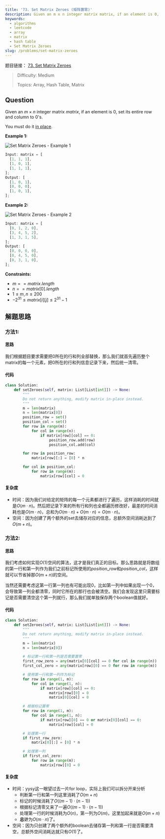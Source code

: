 ```yaml
---
title: '73. Set Matrix Zeroes (矩阵置零)'
description: Given an m x n integer matrix matrix, if an element is 0, set its entire row and column to 0's.
keywords:
  - algorithms
  - leetcode
  - array
  - matrix
  - hash table
  - Set Matrix Zeroes
slug: /problems/set-matrix-zeroes
---
```


题目链接：
[73. Set Matrix Zeroes](https://leetcode.com/problems/set-matrix-zeroes/)

> Difficulty: Medium
>
> Topics: Array, Hash Table, Matrix

## Question

Given an $m \times n$ integer matrix $matrix$, if an element is $0$, set its entire row and column to $0$'s.

You must do it [in place](https://en.wikipedia.org/wiki/In-place_algorithm).

**Example 1:**

![Set Matrix Zeroes - Example 1](/img/problems/73-1.jpg)

```javascript
Input: matrix = [
  [1, 1, 1],
  [1, 0, 1],
  [1, 1, 1],
];
Output: [
  [1, 0, 1],
  [0, 0, 0],
  [1, 0, 1],
];
```

**Example 2:**

![Set Matrix Zeroes - Example 2](/img/problems/73-2.jpg)

```javascript
Input: matrix = [
  [0, 1, 2, 0],
  [3, 4, 5, 2],
  [1, 3, 1, 5],
];
Output: [
  [0, 0, 0, 0],
  [0, 4, 5, 0],
  [0, 3, 1, 0],
];
```

**Constraints:**

- $m == matrix.length$
- $n == matrix[0].length$
- $1 \le m, n \le 200$
- $-2^{31} \le matrix[i][j] \le 2^{31} - 1$

## 解题思路

### 方法1:

#### 思路

我们根据题目要求需要把0所在的行和列全部替换，那么我们就首先遍历整个matrix的每一个元素，把0所在的行和列信息记录下来，然后统一清零。

#### 代码

```python
class Solution:
    def setZeroes(self, matrix: List[List[int]]) -> None:
        """
        Do not return anything, modify matrix in-place instead.
        """
        m = len(matrix)
        n = len(matrix[0])
        position_row = set()
        position_col = set()
        for row in range(m):
            for col in range(n):
                if matrix[row][col] == 0:
                    position_row.add(row)
                    position_col.add(col)

        for row in position_row:
            matrix[row][:] = [0] * n

        for col in position_col:
            for row in range(m):
                matrix[row][col] = 0
```

#### 复杂度

- 时间：因为我们对给定的矩阵的每一个元素都进行了遍历，这样消耗的时间就是$O(m \cdot n)$。然后把记录下来的所有行和列也全都遍历修改好，最差的时间消耗也是$O(m \cdot n)$，总和为$O(m \cdot n) + O(m \cdot n) = O(m \cdot n)$。
- 空间：因为创建了两个额外的set去储存对应的信息，总额外空间消耗达到了$O(m + n)$。

### 方法2:

#### 思路

我们考虑如何实现$O(1)$空间的算法，这才是我们真正的目标。那么思路就是将数组的第一行和第一列作为我们之前标记所使用的$position\_row$和$position\_col$，这样就可以节省掉那$O(m+n)$的空间。

当然还需要考虑这第一行第一列也有可能出现0，比如第一列中如果出现一个0，会导致第一列全都清零，同时它所在的那行也会被清空。我们会发现这里只需要标记是否需要清空这个第一列就行，那么我们就单独保存两个boolean值就好。

#### 代码

```python
class Solution:
    def setZeroes(self, matrix: List[List[int]]) -> None:
        """
        Do not return anything, modify matrix in-place instead.
        """
        m = len(matrix)
        n = len(matrix[0])

        # 标记第一行和第一列是否需要置零
        first_row_zero = any(matrix[0][col] == 0 for col in range(n))
        first_col_zero = any(matrix[row][0] == 0 for row in range(m))

        # 使用第一行和第一列作为标记
        for row in range(1, m):
            for col in range(1, n):
                if matrix[row][col] == 0:
                    matrix[row][0] = 0
                    matrix[0][col] = 0

        # 根据标记置零
        for row in range(1, m):
            for col in range(1, n):
                if matrix[row][0] == 0 or matrix[0][col] == 0:
                    matrix[row][col] = 0

        # 处理第一行
        if first_row_zero:
            matrix[0][:] = [0] * n

        # 处理第一列
        if first_col_zero:
            for row in range(m):
                matrix[row][0] = 0
```

#### 复杂度

- 时间：yysy这一眼望过去一片for loop，实际上我们可以拆分开来分析
  - 判断第一行和第一列这里消耗了$O(m+n)$
  - 标记的时候消耗了$O((m - 1) \cdot (n - 1))$
  - 根据标记清零又来了一遍$O((m - 1) \cdot (n - 1))$
  - 处理第一行的时候消耗为$O(n)$，第一列为$O(m)$，这里加起来就是$O(m + n)$
  - **总计**为$O(m \cdot n)$了。
- 空间：因为只创建了两个额外的boolean去储存第一列和第一行是否需要清空，总额外空间消耗达就只有$O(1)$了。
